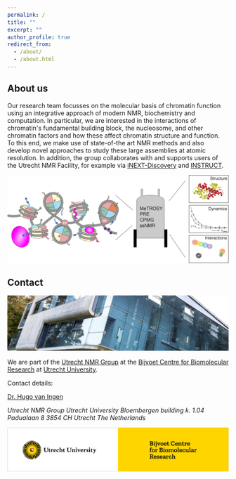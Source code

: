 ```yaml
---
permalink: /
title: ""
excerpt: ""
author_profile: true
redirect_from: 
  - /about/
  - /about.html
---
```



About us
---------
Our research team focusses on the molecular basis of chromatin function using an integrative approach of modern NMR, biochemistry and computation.
In particular, we are interested in the interactions of chromatin's fundamental building block, the nucleosome, and other chromatin factors and how these affect chromatin structure and function.
To this end, we make use of state-of-the art NMR methods and also develop novel approaches to study these large assemblies at atomic resolution.
In addition, the group collaborates with and supports users of the Utrecht NMR Facility, for example via [iNEXT-Discovery](https://inext-discovery.eu/network/inext-d/home) and [INSTRUCT](https://instruct-eric.eu).

![chromatin and nucleosome interactions](/images/chromatin-NMR.png)

Contact
-------
![Nicolaas Bloembergen Building](/images/bloembergen.jpg)

We are part of the [Utrecht NMR Group](https://www.uu.nl/en/research/nmr) at the [Bijvoet Centre for Biomolecular Research](https://www.uu.nl/en/research/bijvoet-centre-for-biomolecular-research) at [Utrecht University](https://www.uu.nl/en).

Contact details:

[Dr. Hugo van Ingen](<h.vaningen@uu.nl>)
<address>
Utrecht NMR Group  
Utrecht University  
Bloembergen building k. 1.04  
Padualaan 8  
3854 CH Utrecht  
The Netherlands  
</address>

![Utrecht University Bijvoet Centre](/images/uu-bijvoet.png)